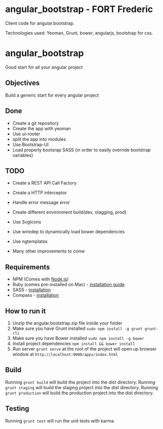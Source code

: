 # angular_bootstrap - FORT Frederic

Client code for angular.bootstrap.

Technologies used: Yeoman, Grunt, bower, angularjs, bootstrap for css.

# angular_bootstrap
Good start for all your angular project 

Objectives
-------

Build a generic start for every angular project 


Done
-------

* Create a git repository
* Create the app with yeoman 
* Use ui-rooter
* split the app into modules
* Use Bootstrap-UI
* Load properly bootsrap SASS (in order to easily override bootstrap variables)

TODO
-------

* Create a REST API Call Factory
* Create a HTTP interceptor
* Handle error message error
* Create different environment build(dev, stagging, prod)
* Use SvgIcons 
* Use wiredep to dynamically load bower dependencies
* Use ngtemplates

* Many other improvements to come

## Requirements

- NPM (Comes with [Node.js](http://nodejs.org/))
- Ruby (comes pre-installed on Mac) - [installation guide](https://www.ruby-lang.org/en/installation/)
- SASS - [installation](http://sass-lang.com/install)
- Compass - [installation](http://compass-style.org/install/)

## How to run it
1. Unzip the angular.bootstrap.zip file inside your folder
1. Make sure you have Grunt installed `sudo npm install -g grunt grunt-cli`
2. Make sure you have Bower installed `sudo npm install -g bower`
3. Install project dependencies `npm install && bower install`
6. Run server `grunt serve` at the root of the project will open up browser window at `http://localhost:9000/apps/index.html`

## Build
Running `grunt build` will build the project into the dist directory.
Running `grunt staging` will build the staging project into the dist directory.
Running `grunt production` will build the production project into the dist directory.



## Testing

Running `grunt test` will run the unit tests with karma.
